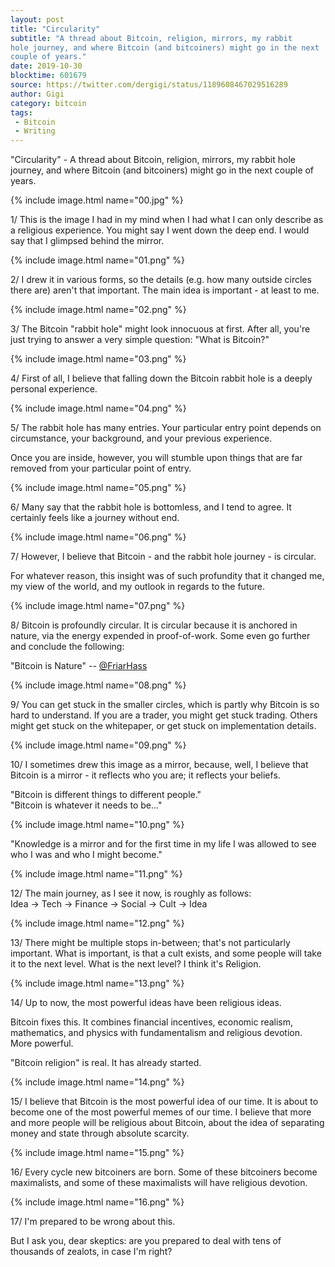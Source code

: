 ```yaml
---
layout: post
title: "Circularity"
subtitle: "A thread about Bitcoin, religion, mirrors, my rabbit
hole journey, and where Bitcoin (and bitcoiners) might go in the next
couple of years."
date: 2019-10-30
blocktime: 601679
source: https://twitter.com/dergigi/status/1189608467029516289
author: Gigi
category: bitcoin
tags:
 - Bitcoin
 - Writing
---
```


\"Circularity\" - A thread about Bitcoin, religion, mirrors, my rabbit
hole journey, and where Bitcoin (and bitcoiners) might go in the next
couple of years.

{% include image.html name="00.jpg" %}

1/ This is the image I had in my mind when I had what I can only
describe as a religious experience. You might say I went down the deep
end. I would say that I glimpsed behind the mirror.

{% include image.html name="01.png" %}

2/ I drew it in various forms, so the details (e.g. how many outside
circles there are) aren\'t that important. The main idea is important -
at least to me.

{% include image.html name="02.png" %}

3/ The Bitcoin \"rabbit hole\" might look innocuous at first. After all,
you\'re just trying to answer a very simple question: \"What is
Bitcoin?\"

{% include image.html name="03.png" %}

4/ First of all, I believe that falling down the Bitcoin rabbit hole is
a deeply personal experience.

{% include image.html name="04.png" %}

5/ The rabbit hole has many entries. Your particular entry point depends
on circumstance, your background, and your previous experience.

Once you are inside, however, you will stumble upon things that are far
removed from your particular point of entry.

{% include image.html name="05.png" %}

6/ Many say that the rabbit hole is bottomless, and I tend to agree. It
certainly feels like a journey without end.

{% include image.html name="06.png" %}

7/ However, I believe that Bitcoin - and the rabbit hole journey - is
circular.

For whatever reason, this insight was of such profundity that it changed
me, my view of the world, and my outlook in regards to the future.

{% include image.html name="07.png" %}

8/ Bitcoin is profoundly circular. It is circular because it is anchored
in nature, via the energy expended in proof-of-work. Some even go
further and conclude the following:

\"Bitcoin is Nature\" \-- [\@FriarHass](https://twitter.com/FriarHass)

{% include image.html name="08.png" %}

9/ You can get stuck in the smaller circles, which is partly why Bitcoin
is so hard to understand. If you are a trader, you might get stuck
trading. Others might get stuck on the whitepaper, or get stuck on
implementation details.

{% include image.html name="09.png" %}

10/ I sometimes drew this image as a mirror, because, well, I believe
that Bitcoin is a mirror - it reflects who you are; it reflects your
beliefs.

\"Bitcoin is different things to different people.\"\
\"Bitcoin is whatever it needs to be\...\"

{% include image.html name="10.png" %}

"Knowledge is a mirror and for the first time in my life I was allowed
to see who I was and who I might become."

{% include image.html name="11.png" %}

12/ The main journey, as I see it now, is roughly as follows:\
Idea -\> Tech -\> Finance -\> Social -\> Cult -\> Idea

{% include image.html name="12.png" %}

13/ There might be multiple stops in-between; that\'s not particularly
important. What is important, is that a cult exists, and some people
will take it to the next level. What is the next level? I think it\'s
Religion.

{% include image.html name="13.png" %}

14/ Up to now, the most powerful ideas have been religious ideas.

Bitcoin fixes this. It combines financial incentives, economic realism,
mathematics, and physics with fundamentalism and religious devotion.
More powerful.

\"Bitcoin religion\" is real. It has already started.

{% include image.html name="14.png" %}

15/ I believe that Bitcoin is the most powerful idea of our time. It is
about to become one of the most powerful memes of our time. I believe
that more and more people will be religious about Bitcoin, about the
idea of separating money and state through absolute scarcity.

{% include image.html name="15.png" %}

16/ Every cycle new bitcoiners are born. Some of these bitcoiners become
maximalists, and some of these maximalists will have religious devotion.

{% include image.html name="16.png" %}

17/ I\'m prepared to be wrong about this.

But I ask you, dear skeptics: are you prepared to deal with tens of
thousands of zealots, in case I\'m right?
